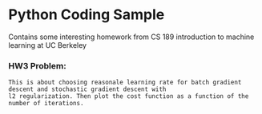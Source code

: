 # Python Coding Sample
Contains some interesting homework from CS 189 introduction to machine learning at UC Berkeley

### HW3 Problem:
    This is about choosing reasonale learning rate for batch gradient descent and stochastic gradient descent with 
    l2 regularization. Then plot the cost function as a function of the number of iterations.
    
    
